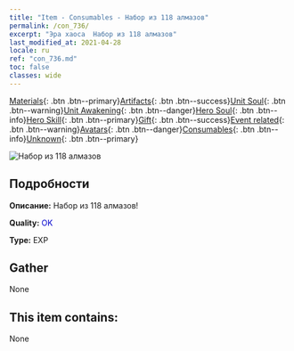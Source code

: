 ```yaml
---
title: "Item - Consumables - Набор из 118 алмазов"
permalink: /con_736/
excerpt: "Эра хаоса  Набор из 118 алмазов"
last_modified_at: 2021-04-28
locale: ru
ref: "con_736.md"
toc: false
classes: wide
---
```

 [Materials](/ItemsRU/){: .btn .btn--primary}[Artifacts](/ItemsRU/Artifacts/){: .btn .btn--success}[Unit Soul](/ItemsRU/UnitSoul/){: .btn .btn--warning}[Unit Awakening](/ItemsRU/UnitAwakening/){: .btn .btn--danger}[Hero Soul](/ItemsRU/HeroSoul/){: .btn .btn--info}[Hero Skill](/ItemsRU/HeroSkill/){: .btn .btn--primary}[Gift](/ItemsRU/Gift/){: .btn .btn--success}[Event related](/ItemsRU/Events/){: .btn .btn--warning}[Avatars](/ItemsRU/Avatars/){: .btn .btn--danger}[Consumables](/ItemsRU/Consumables/){: .btn .btn--info}[Unknown](/ItemsRU/Unknown/){: .btn .btn--primary}

 ![Набор из 118 алмазов](/images/t/i_tool_30272.png)

## Подробности
 **Описание:** Набор из 118 алмазов!

 **Quality:** <span style="color: #0000CD">OK</span>

 **Type:** EXP

## Gather

  None

## This item contains:

  None

